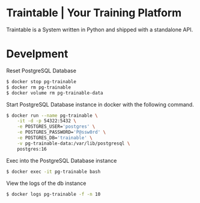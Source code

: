 
# Traintable | Your Training Platform


Traintable is a System written in Python and shipped with a standalone API.

Develpment
===

Reset PostgreSQL Database
```sh
$ docker stop pg-trainable
$ docker rm pg-trainable
$ docker volume rm pg-trainable-data
```

Start PostgreSQL Database instance in docker with the following command.
```sh
$ docker run --name pg-trainable \
    -it -d -p 54322:5432 \
    -e POSTGRES_USER='postgres' \
    -e POSTGRES_PASSWORD='P@ssw0rd' \
    -e POSTGRES_DB='trainable' \
    -v pg-trainable-data:/var/lib/postgresql \
    postgres:16
```

Exec into the PostgreSQL Database instance
```sh
$ docker exec -it pg-trainable bash
```

View the logs of the db instance
```sh
$ docker logs pg-trainable -f -n 10
